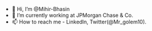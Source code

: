 - 👋 Hi, I’m @Mihir-Bhasin
- 🌱 I’m currently working at JPMorgan Chase & Co.
- 📫 How to reach me - Linkedln, Twitter(@Mr_golem10).

<!---
Mihir-Bhasin/Mihir-Bhasin is a ✨ special ✨ repository because its `README.md` (this file) appears on your GitHub profile.
You can click the Preview link to take a look at your changes.
--->
